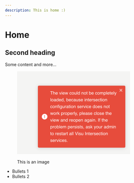 ```yaml
---
description: This is home :)
---
```


# Home

## Second heading

Some content and more...

<div align="left">

<figure><img src=".gitbook/assets/Screenshot 2024-05-24 at 15.28.21.png" alt="" width="375"><figcaption><p>This is an image</p></figcaption></figure>

</div>

* Bullets 1
* Bullets 2

